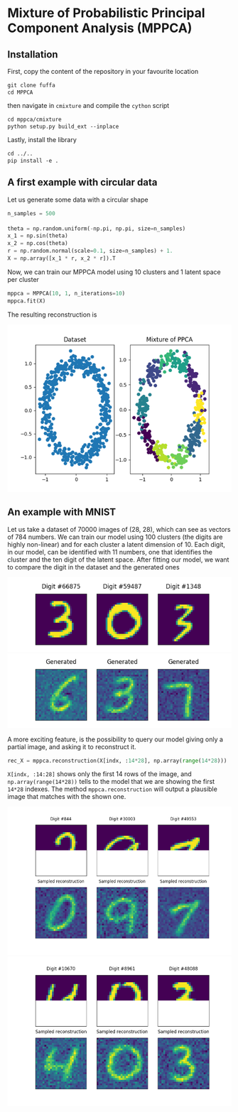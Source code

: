 Mixture of Probabilistic Principal Component Analysis (MPPCA)
=============================================================

Installation
------------

First, copy the content of the repository in your favourite location

```console
git clone fuffa
cd MPPCA
```

then navigate in ``cmixture`` and compile the ``cython`` script

```console
cd mppca/cmixture
python setup.py build_ext --inplace
```

Lastly, install the library

```console
cd ../..
pip install -e .
```

A first example with circular data
----------------------------------

Let us generate some data with a circular shape

```python
n_samples = 500

theta = np.random.uniform(-np.pi, np.pi, size=n_samples)
x_1 = np.sin(theta)
x_2 = np.cos(theta)
r = np.random.normal(scale=0.1, size=n_samples) + 1.
X = np.array([x_1 * r, x_2 * r]).T
```

Now, we can train our MPPCA model using 10 clusters and 1 latent space per cluster 

```python
mppca = MPPCA(10, 1, n_iterations=10)
mppca.fit(X)
```

The resulting reconstruction is

![mppca reconstruction](plots/circle_generation.png)

An example with MNIST
---------------------

Let us take a dataset of 70000 images of (28, 28), which can see as vectors of 784 numbers.
We can train our model using 100 clusters (the digits are highly non-linear) and for each cluster a latent dimension of 10.
Each digit, in our model, can be identified with 11 numbers, one that identifies the cluster and the ten digit of the latent space.
After fitting our model, we want to compare the digit in the dataset and the generated ones

![mnist dataset](plots/mnist_dataset.png)
![mnist samples](plots/mnist_sampled.png)

A more exciting feature, is the possibility to query our model giving only a partial image, and asking it to reconstruct it.

```python
rec_X = mppca.reconstruction(X[indx, :14*28], np.array(range(14*28)))
```

``X[indx, :14:28]`` shows only the first 14 rows of the image, and ``np.array(range(14*28))`` tells to the model that we are showing
the first ``14*28`` indexes. The method ``mppca.reconstruction`` will output a plausible image that matches with the shown one.


![reconstruction1](plots/mnist_reconstruction.png)
![reconstruction2](plots/mnist_reconstruction1.png)




